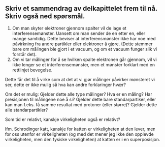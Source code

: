 ## Skriv et sammendrag av delkapittelet frem til nå. Skriv også ned spørsmål.

1. Om man skyter elektroner gjennom spalter vil de lage et interferensemønster. Uansett om man sender de en etter en, eller mange samtidig. Dette beviser at interferensmønster ikke har noe med påvirkning fra andre partikler eller elektroner å gjøre. (Dette stemmer bare om målingen ble gjort i et vacuum, og om et vacuum funger slik vi forstår det).
2. Om vi tar målinger for å se hvilken spalte elektronen går gjennom, vil vi ikke lenger se et interferensemønster, men et mønster forklart med en rettlinjet bevegelse.

Dette får det til å virke som at det at vi gjør målinger påvirker mønsteret vi ser, dette er ikke mulig så hva kan andre forklaringer hvær?

Om det er mulig: Gjelder dette alle type målinger? Hva er en måling? Har presisjonen til målingene noe å si? Gjelder dette bare standarpartiker, eller kan man f.eks. få samme resultat med protoner (eller større)? Gjelder dette alle standarpartikler?

Som tid er relativt, kanskje virkeligheten også er relativt?

Ifm. Schrodinger katt, kanskje for katten er virkeligheten at den lever, men for oss utenfor er virkeligheten (og med det mener jeg ikke den opplevde virkeligheten, men den fysiske virkeligheten) at katten er i en superposisjon. 
